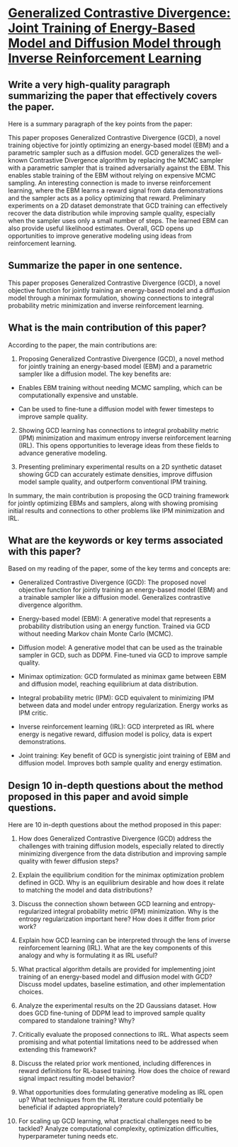 # [Generalized Contrastive Divergence: Joint Training of Energy-Based Model   and Diffusion Model through Inverse Reinforcement Learning](https://arxiv.org/abs/2312.03397)

## Write a very high-quality paragraph summarizing the paper that effectively covers the paper.

 Here is a summary paragraph of the key points from the paper:

This paper proposes Generalized Contrastive Divergence (GCD), a novel training objective for jointly optimizing an energy-based model (EBM) and a parametric sampler such as a diffusion model. GCD generalizes the well-known Contrastive Divergence algorithm by replacing the MCMC sampler with a parametric sampler that is trained adversarially against the EBM. This enables stable training of the EBM without relying on expensive MCMC sampling. An interesting connection is made to inverse reinforcement learning, where the EBM learns a reward signal from data demonstrations and the sampler acts as a policy optimizing that reward. Preliminary experiments on a 2D dataset demonstrate that GCD training can effectively recover the data distribution while improving sample quality, especially when the sampler uses only a small number of steps. The learned EBM can also provide useful likelihood estimates. Overall, GCD opens up opportunities to improve generative modeling using ideas from reinforcement learning.


## Summarize the paper in one sentence.

 This paper proposes Generalized Contrastive Divergence (GCD), a novel objective function for jointly training an energy-based model and a diffusion model through a minimax formulation, showing connections to integral probability metric minimization and inverse reinforcement learning.


## What is the main contribution of this paper?

 According to the paper, the main contributions are:

1. Proposing Generalized Contrastive Divergence (GCD), a novel method for jointly training an energy-based model (EBM) and a parametric sampler like a diffusion model. The key benefits are:

- Enables EBM training without needing MCMC sampling, which can be computationally expensive and unstable. 

- Can be used to fine-tune a diffusion model with fewer timesteps to improve sample quality.

2. Showing GCD learning has connections to integral probability metric (IPM) minimization and maximum entropy inverse reinforcement learning (IRL). This opens opportunities to leverage ideas from these fields to advance generative modeling.

3. Presenting preliminary experimental results on a 2D synthetic dataset showing GCD can accurately estimate densities, improve diffusion model sample quality, and outperform conventional IPM training.

In summary, the main contribution is proposing the GCD training framework for jointly optimizing EBMs and samplers, along with showing promising initial results and connections to other problems like IPM minimization and IRL.


## What are the keywords or key terms associated with this paper?

 Based on my reading of the paper, some of the key terms and concepts are:

- Generalized Contrastive Divergence (GCD): The proposed novel objective function for jointly training an energy-based model (EBM) and a trainable sampler like a diffusion model. Generalizes contrastive divergence algorithm.

- Energy-based model (EBM): A generative model that represents a probability distribution using an energy function. Trained via GCD without needing Markov chain Monte Carlo (MCMC).

- Diffusion model: A generative model that can be used as the trainable sampler in GCD, such as DDPM. Fine-tuned via GCD to improve sample quality. 

- Minimax optimization: GCD formulated as minimax game between EBM and diffusion model, reaching equilibrium at data distribution.

- Integral probability metric (IPM): GCD equivalent to minimizing IPM between data and model under entropy regularization. Energy works as IPM critic.

- Inverse reinforcement learning (IRL): GCD interpreted as IRL where energy is negative reward, diffusion model is policy, data is expert demonstrations.

- Joint training: Key benefit of GCD is synergistic joint training of EBM and diffusion model. Improves both sample quality and energy estimation.


## Design 10 in-depth questions about the method proposed in this paper and avoid simple questions.

 Here are 10 in-depth questions about the method proposed in this paper:

1. How does Generalized Contrastive Divergence (GCD) address the challenges with training diffusion models, especially related to directly minimizing divergence from the data distribution and improving sample quality with fewer diffusion steps?

2. Explain the equilibrium condition for the minimax optimization problem defined in GCD. Why is an equilibrium desirable and how does it relate to matching the model and data distributions?

3. Discuss the connection shown between GCD learning and entropy-regularized integral probability metric (IPM) minimization. Why is the entropy regularization important here? How does it differ from prior work?

4. Explain how GCD learning can be interpreted through the lens of inverse reinforcement learning (IRL). What are the key components of this analogy and why is formulating it as IRL useful? 

5. What practical algorithm details are provided for implementing joint training of an energy-based model and diffusion model with GCD? Discuss model updates, baseline estimation, and other implementation choices. 

6. Analyze the experimental results on the 2D Gaussians dataset. How does GCD fine-tuning of DDPM lead to improved sample quality compared to standalone training? Why?

7. Critically evaluate the proposed connections to IRL. What aspects seem promising and what potential limitations need to be addressed when extending this framework?

8. Discuss the related prior work mentioned, including differences in reward definitions for RL-based training. How does the choice of reward signal impact resulting model behavior?

9. What opportunities does formulating generative modeling as IRL open up? What techniques from the RL literature could potentially be beneficial if adapted appropriately?

10. For scaling up GCD learning, what practical challenges need to be tackled? Analyze computational complexity, optimization difficulties, hyperparameter tuning needs etc.
